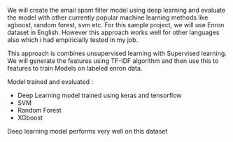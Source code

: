 We will create the email spam filter model using deep learning and evaluate the model with other currently popular machine learning methods like xgboost, random forest, svm etc.
For this sample project, we will use Enron dataset in English. However this approach works well for other languages also which i had empiricially tested in my job.

This approach is combines unsupervised learning with Supervised learning. We will generate the features using TF-IDF algorithm and then use this to features to train Models on labeled enron data.

Model trained and evaluated : 

* Deep Learning model trained using keras and tensorflow
* SVM 
* Random Forest
* XGboost

Deep learning model performs very well on this dataset

